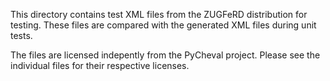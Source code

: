 This directory contains test XML files from the ZUGFeRD distribution
for testing. These files are compared with the generated XML files
during unit tests.

The files are licensed indepently from the PyCheval project. Please see
the individual files for their respective licenses.
